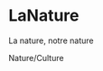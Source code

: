 # LaNature
<!-- :vim: ft=aymd set sw=4 sts=4 et fdm=marker -->

La nature, notre nature

Nature/Culture
